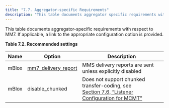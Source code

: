 ```yaml
---
title: "7.7. Aggregator-specific Requirements"
description: "This table documents aggregator specific requirements with respect to MM 7 If applicable a link to the appropriate configuration option is provided Table 7 2 Recommended settings Name Option Description m Blox mm 7 delivery report MMS delivery reports are sent unless explicitly disabled m Blox disable chunked Does not..."
---
```


This table documents aggregator-specific requirements with respect to MM7\. If applicable, a link to the appropriate configuration option is provided.

<a name="table_aggregator_requirments"></a> 

**Table 7.2. Recommended settings**

| Name | Option | Description |
| --- | --- | --- |
| mBlox | [mm7_delivery_report](mobility.conf.mm7_delivery_report "mm7_delivery_report") | MMS delivery reports are sent unless explicitly disabled |
| mBlox | disable_chunked | Does not support chunked transfer-coding, see [Section 7.6, “Listener Configuration for MCMT”](mobility.mm7.listener "7.6. Listener Configuration for MCMT") |